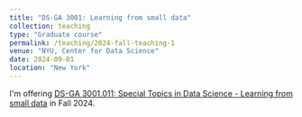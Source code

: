 ```yaml
---
title: "DS-GA 3001: Learning from small data"
collection: teaching
type: "Graduate course"
permalink: /teaching/2024-fall-teaching-1
venue: "NYU, Center for Data Science"
date: 2024-09-01
location: "New York"
---
```


I'm offering [DS-GA 3001.011: Special Topics in Data Science - Learning from small data](https://docs.google.com/document/d/1YJ7yxnAqwWn6KNht1NP_YQac7lPtLZtzdV66jXSWBy8/edit?usp=sharing) in Fall 2024. 

